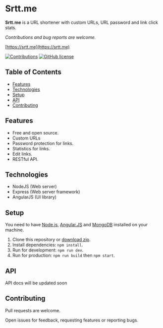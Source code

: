 # Srtt.me

**Srtt.me** is a URL shortener with custom URLs, URL password and link click stats.

*Contributions and bug reports are welcome.*

[https://srtt.me](https://srtt.me)

[![Contributions](https://img.shields.io/badge/contributions-welcome-brightgreen.svg)](https://github.com/z-crp/srtt.me/#contributing)
[![GitHub license](https://img.shields.io/github/license/z-crp/srtt.me.svg)](https://github.com/z-crp/srtt.me/blob/develop/LICENSE)

## Table of Contents
* [Features](#features)
* [Technologies](#technologies)
* [Setup](#setup)
* [API](#api)
* [Contributing](#contributing)

## Features
* Free and open source.
* Custom URLs
* Password protection for links.
* Statistics for links.
* Edit links.
* RESTful API.

## Technologies
* NodeJS (Web server)
* Express (Web server framework)
* AngularJS (UI library)

## Setup
You need to have [Node.js](https://nodejs.org/), [Angular.JS](https://angular.io/) and [MongoDB](https://www.mongodb.com/) installed on your machine.

1. Clone this repository or [download zip](https://github.com/z-crp/srtt.me/archive/develop.zip).
2. Install dependencies: `npm install`.
3. Run for development: `npm run dev`.
4. Run for production: `npm run build` then `npm start`.

## API
API docs will be updated soon

## Contributing
Pull requests are welcome.

Open issues for feedback, requesting features or reporting bugs.

